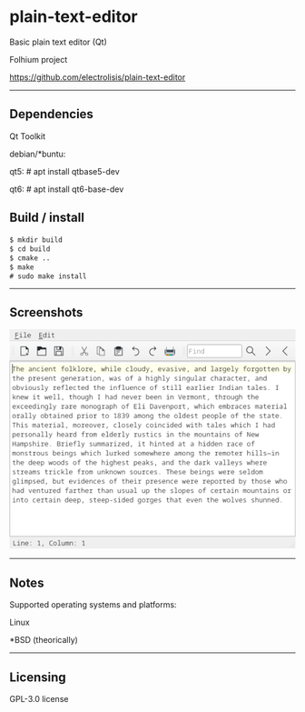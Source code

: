 # plain-text-editor

Basic plain text editor (Qt)

Folhium project

https://github.com/electrolisis/plain-text-editor

--------------------------------------------------------------------------------

## Dependencies

Qt Toolkit

debian/*buntu:

qt5:
    # apt install qtbase5-dev

qt6:
    # apt install qt6-base-dev
    
## Build / install
    
    $ mkdir build
    $ cd build
    $ cmake ..
    $ make
    # sudo make install
    
--------------------------------------------------------------------------------
## Screenshots

<img src="https://github.com/electrolisis/plain-text-editor/blob/main/screenshots/screen.png">

--------------------------------------------------------------------------------
## Notes
Supported operating systems and platforms: 

Linux

*BSD (theorically)

--------------------------------------------------------------------------------
## Licensing

GPL-3.0 license
